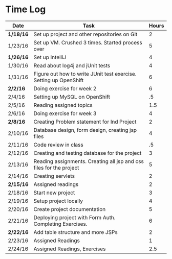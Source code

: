 # Time Log

| Date | Task |	Hours |
| --- | --- | --- |
| **1/18/16** |	Set up project and other repositories on Git | 2 |	
| 1/23/16	| Set up VM. Crushed 3 times. Started process over | 5 |	
| **1/26/16**	| Set up IntelliJ	| 4 |	
| 1/30/16	| Read about log4j and jUnit tests |	4 |	
| 1/31/16	| Figure out how to write JUnit test exercise. Setting up OpenShift | 6 | 
| **2/2/16** | Doing exercise for week 2 | 6 |
| 2/4/16 | Setting up MySQL on OpenShift | .5 |
| 2/5/16 | Reading assigned topics  | 1.5 |
| 2/6/16 | Doing exercise for week 3 | 4 |
| **2/8/16** | Creating Problem statement for Ind Project | 2 |
| 2/10/16 | Database design, form design, creating jsp files | 4 |
| 2/11/16 | Code review in class | .5 |
| 2/12/16 | Creating and testing database for the project | 3 |
| 2/13/16 | Reading assignments. Creating all jsp and css files for the project | 5 |
| 2/14/16 | Creating servlets | 2 |
| **2/15/16** | Assigned readings | 2|
| 2/18/16 | Start new project |3 |
| 2/19/16 | Setup project locally |4|
| 2/20/16 | Create project documentation | 5 |
| 2/21/16 | Deploying project with Form Auth. Completing Exercises. | 6 |
| **2/22/16** | Add table structure and more JSPs | 2 |
| 2/23/16 | Assigned Readings | 1 |
| 2/24/16 | Assigned Readings, Exercises | 2.5 |

